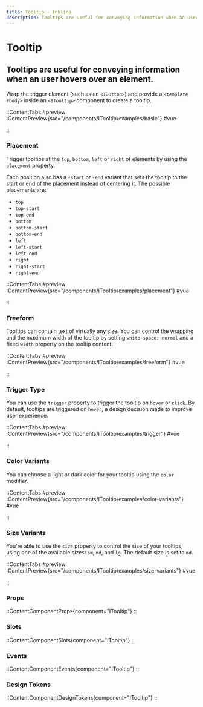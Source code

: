 ```yaml
---
title: Tooltip - Inkline
description: Tooltips are useful for conveying information when an user hovers over an element.
---
```


# Tooltip
## Tooltips are useful for conveying information when an user hovers over an element.

Wrap the trigger element (such as an `<IButton>`) and provide a `<template #body>` inside an `<ITooltip>` component to create a tooltip.

::ContentTabs
#preview
:ContentPreview{src="/components/ITooltip/examples/basic"}
#vue
<!-- Autodocs{src="@inkline/inkline/components/ITooltip/examples/basic.raw.vue" lang="vue"} -->
::

### Placement
Trigger tooltips at the `top`, `bottom`, `left` or `right` of elements by using the `placement` property. 

Each position also has a `-start` or `-end` variant that sets the tooltip to the start or end of the placement instead of centering it. The possible placements are:

- `top`
- `top-start`
- `top-end`
- `bottom`
- `bottom-start`
- `bottom-end`
- `left`
- `left-start`
- `left-end`
- `right`
- `right-start`
- `right-end`

::ContentTabs
#preview
:ContentPreview{src="/components/ITooltip/examples/placement"}
#vue
<!-- Autodocs{src="@inkline/inkline/components/ITooltip/examples/placement.raw.vue" lang="vue"} -->
::

### Freeform
Tooltips can contain text of virtually any size. You can control the wrapping and the maximum width of the tooltip by setting `white-space: normal` and a fixed `width` property on the tooltip content.

::ContentTabs
#preview
:ContentPreview{src="/components/ITooltip/examples/freeform"}
#vue
<!-- Autodocs{src="@inkline/inkline/components/ITooltip/examples/freeform.raw.vue" lang="vue"} -->
::

### Trigger Type
You can use the `trigger` property to trigger the tooltip on `hover` or `click`. By default, tooltips are triggered on `hover`, a design decision made to improve user experience.

::ContentTabs
#preview
:ContentPreview{src="/components/ITooltip/examples/trigger"}
#vue
<!-- Autodocs{src="@inkline/inkline/components/ITooltip/examples/trigger.raw.vue" lang="vue"} -->
::

### Color Variants
You can choose a light or dark color for your tooltip using the `color` modifier.

::ContentTabs
#preview
:ContentPreview{src="/components/ITooltip/examples/color-variants"}
#vue
<!-- Autodocs{src="@inkline/inkline/components/ITooltip/examples/color-variants.raw.vue" lang="vue"} -->
::

### Size Variants
You're able to use the `size` property to control the size of your tooltips, using one of the available sizes: `sm`, `md`, and `lg`. 
The default size is set to `md`.

::ContentTabs
#preview
:ContentPreview{src="/components/ITooltip/examples/size-variants"}
#vue
<!-- Autodocs{src="@inkline/inkline/components/ITooltip/examples/size-variants.raw.vue" lang="vue"} -->
::

### Props
::ContentComponentProps{component="ITooltip"}
::

### Slots
::ContentComponentSlots{component="ITooltip"}
::

### Events
::ContentComponentEvents{component="ITooltip"}
::

### Design Tokens
::ContentComponentDesignTokens{component="ITooltip"}
::
